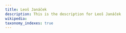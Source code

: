 ```yaml
---
title: Leoš Janáček
description: This is the description for Leoš Janáček
wikipedia: 
taxonomy_indexes: true
---
```

